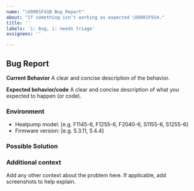 ```yaml
---
name: "\U0001F41B Bug Report"
about: "If something isn't working as expected \U0001F914."
title: ''
labels: 'i: bug, i: needs triage'
assignees: ''

---
```


## Bug Report

**Current Behavior**
A clear and concise description of the behavior.

**Expected behavior/code**
A clear and concise description of what you expected to happen (or code).

### Environment

- Heatpump model: [e.g. F1145-6, F1255-6, F2040-6, S1155-6, S1255-6]
- Firmware version: [e.g. 5.3.11, 5.4.4]

### Possible Solution
<!--- Only if you have suggestions on a fix for the bug -->

### Additional context

Add any other context about the problem here. If applicable, add screenshots to help explain.
